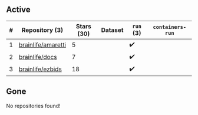 ## Active
| # | Repository (3) | Stars (30) | Dataset | `run` (3) | `containers-run` |
| --- | --- | --- | --- | --- | --- |
| 1 | [brainlife/amaretti](https://github.com/brainlife/amaretti) | 5 |  | :heavy_check_mark: |  |
| 2 | [brainlife/docs](https://github.com/brainlife/docs) | 7 |  | :heavy_check_mark: |  |
| 3 | [brainlife/ezbids](https://github.com/brainlife/ezbids) | 18 |  | :heavy_check_mark: |  |

## Gone
No repositories found!
